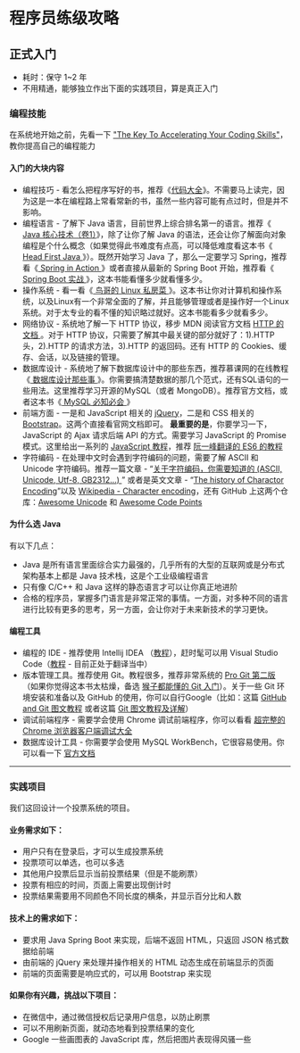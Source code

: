 # 程序员练级攻略

## 正式入门
- 耗时：保守 1~2 年
- 不用精通，能够独立作出下面的实践项目，算是真正入门

### 编程技能
在系统地开始之前，先看一下 ["The Key To Accelerating Your Coding Skills"](http://blog.thefirehoseproject.com/posts/learn-to-code-and-be-self-reliant/)，教你提高自己的编程能力
#### 入门的大块内容
- 编程技巧 - 看怎么把程序写好的书，推荐《[代码大全](https://book.douban.com/subject/1477390/)》。不需要马上读完，因为这是一本在编程路上常看常新的书，虽然一些内容可能有点过时，但是并不影响。
- 编程语言 - 了解下 Java 语言，目前世界上综合排名第一的语言。推荐《[ Java 核心技术（卷1）](https://book.douban.com/subject/26880667/)》，除了让你了解 Java 的语法，还会让你了解面向对象编程是个什么概念（如果觉得此书难度有点高，可以降低难度看这本书《[ Head First Java ](https://book.douban.com/subject/2000732/)》）。既然开始学习 Java 了，那么一定要学习 Spring，推荐看《[ Spring in  Action ](https://book.douban.com/subject/26767354/)》或者直接从最新的 Spring Boot 开始，推荐看《[ Spring Boot 实战 ](https://book.douban.com/subject/26857423/)》，这本书能看懂多少就看懂多少。
- 操作系统 - 看一看《[ 鸟哥的 Linux 私房菜 ](http://linux.vbird.org/linux_basic/)》。这本书让你对计算机和操作系统，以及Linux有一个非常全面的了解，并且能够管理或者是操作好一个Linux系统。对于太专业的看不懂的知识略过就好。这本书能看多少就看多少。
- 网络协议 - 系统地了解一下 HTTP 协议，移步 MDN 阅读官方文档 [ HTTP 的文档 ](https://developer.mozilla.org/zh-CN/docs/Web/HTTP)。对于 HTTP 协议，只需要了解其中最关键的部分就好了：1).HTTP 头，2).HTTP 的请求方法，3).HTTP 的返回码。还有 HTTP 的 Cookies、缓存、会话，以及链接的管理。
- 数据库设计 - 系统地了解下数据库设计中的那些东西，推荐慕课网的在线教程《[ 数据库设计那些事 ](https://www.imooc.com/learn/117)》。你需要搞清楚数据的那几个范式，还有SQL语句的一些用法。这里推荐学习开源的MySQL（或者 MongoDB）。推荐官方文档，或者这本书《[ MySQL 必知必会 ](https://book.douban.com/subject/3354490/)》
- 前端方面 - 一是和 JavaScript 相关的 [jQuery](https://jquery.com/)，二是和 CSS 相关的 [Bootstrap](https://getbootstrap.com/)。这两个直接看官网文档即可。 **最重要的是**，你要学习一下，JavaScript 的 Ajax 请求后端 API 的方式。需要学习 JavaScript 的 Promise 模式。这里给出一系列的 [JavaScript 教程](https://github.com/nicejade/nice-front-end-tutorial/blob/master/tutorial/ecmascript-tutorial.md)，推荐 [阮一峰翻译的 ES6 的教程](http://es6.ruanyifeng.com/)
- 字符编码 - 在处理中文时会遇到字符编码的问题，需要了解 ASCII 和 Unicode 字符编码。推荐一篇文章 - “[关于字符编码，你需要知道的 (ASCII, Unicode, Utf-8, GB2312...) ](http://www.imkevinyang.com/2010/06/%E5%85%B3%E4%BA%8E%E5%AD%97%E7%AC%A6%E7%BC%96%E7%A0%81%EF%BC%8C%E4%BD%A0%E6%89%80%E9%9C%80%E8%A6%81%E7%9F%A5%E9%81%93%E7%9A%84.html)” 或者是英文文章 - “[The history of Charactor Encoding](http://www.developerknowhow.com/1091/the-history-of-character-encoding)”以及 [Wikipedia - Character encoding](https://en.wikipedia.org/wiki/Character_encoding)，还有 GitHub 上这两个仓库：[Awesome Unicode](https://github.com/jagracey/Awesome-Unicode) 和 [Awesome Code Points](https://github.com/Codepoints/awesome-codepoints)

#### 为什么选 Java
有以下几点：

- Java 是所有语言里面综合实力最强的，几乎所有的大型的互联网或是分布式架构基本上都是 Java 技术栈，这是个工业级编程语言
- 只有像 C/C++ 和 Java 这样的静态语言才可以让你真正地进阶
- 合格的程序员，掌握多门语言是非常正常的事情。一方面，对多种不同的语言进行比较有更多的思考，另一方面，会让你对于未来新技术的学习更快。

#### 编程工具
- 编程的 IDE - 推荐使用 Intellij IDEA （[教程](https://legacy.gitbook.com/book/dancon/intellij-idea/details)），赶时髦可以用 Visual Studio Code（[教程](https://legacy.gitbook.com/book/jeasonstudio/vscode-cn-doc/details) - 目前正处于翻译当中）
- 版本管理工具。推荐使用 Git。教程很多，推荐非常系统的 [Pro Git 第二版](https://git-scm.com/book/zh/v2)（如果你觉得这本书太枯燥，备选 [猴子都能懂的 Git 入门](https://backlog.com/git-tutorial/cn/)）。关于一些 Git 环境安装和准备以及 GitHub 的使用，你可以自行Google（比如：这篇 [GitHub and Git 图文教程](https://github.com/JiapengLi/GitTutorial) 或者这篇 [Git 图文教程及详解](https://www.jianshu.com/p/1b65ed31da97)）
- 调试前端程序 - 需要学会使用 Chrome 调试前端程序，你可以看看 [超完整的 Chrome 浏览器客户端调试大全](http://www.igeekbar.com/igeekbar/post/156.htm)
- 数据库设计工具 - 你需要学会使用 MySQL WorkBench，它很容易使用。你可以看一下 [官方文档](https://dev.mysql.com/doc/workbench/en/)
---
### 实践项目
我们这回设计一个投票系统的项目。

#### 业务需求如下：
- 用户只有在登录后，才可以生成投票系统
- 投票项可以单选，也可以多选
- 其他用户投票后显示当前投票结果（但是不能刷票）
- 投票有相应的时间，页面上需要出现倒计时
- 投票结果需要用不同颜色不同长度的横条，并显示百分比和人数

#### 技术上的需求如下：
- 要求用 Java Spring Boot 来实现，后端不返回 HTML，只返回 JSON 格式数据给前端
- 由前端的 jQuery 来处理并操作相关的 HTML 动态生成在前端显示的页面
- 前端的页面需要是响应式的，可以用 Bootstrap 来实现

#### 如果你有兴趣，挑战以下项目：
- 在微信中，通过微信授权后记录用户信息，以防止刷票
- 可以不用刷新页面，就动态地看到投票结果的变化
- Google 一些画图表的 JavaScript 库，然后把图片表现得风骚一些